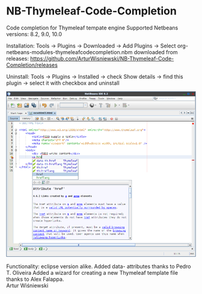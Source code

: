 # NB-Thymeleaf-Code-Completion
Code completion for Thymeleaf tempate engine
Supported Netbeans versions: 8.2, 9.0, 10.0

Installation:
Tools -> Plugins -> Downloaded -> Add Plugins ->
Select org-netbeans-modules-thymeleafcodecompletion.nbm downloaded from releases:
https://github.com/ArturWisniewski/NB-Thymeleaf-Code-Completion/releases

Uninstall:
Tools -> Plugins -> Installed -> check Show details -> find this plugin ->
select it with checkbox and uninstall

![Alt text](/thymeleaf-0.9.png?raw=true "Example")

Functionality: eclipse version alike.
Added data- attributes thanks to Pedro T. Oliveira
Added a wizard for creating a new Thymeleaf template file thanks to Alex Falappa.
</br>Artur Wiśniewski
